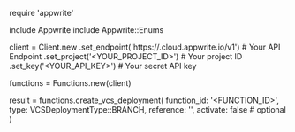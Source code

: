 require 'appwrite'

include Appwrite
include Appwrite::Enums

client = Client.new
    .set_endpoint('https://<REGION>.cloud.appwrite.io/v1') # Your API Endpoint
    .set_project('<YOUR_PROJECT_ID>') # Your project ID
    .set_key('<YOUR_API_KEY>') # Your secret API key

functions = Functions.new(client)

result = functions.create_vcs_deployment(
    function_id: '<FUNCTION_ID>',
    type: VCSDeploymentType::BRANCH,
    reference: '<REFERENCE>',
    activate: false # optional
)
